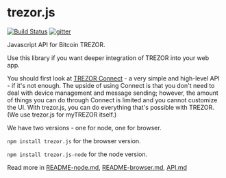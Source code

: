 trezor.js
=========

[![Build Status](https://travis-ci.org/trezor/trezor.js.svg?branch=master)](https://travis-ci.org/trezor/trezor.js) [![gitter](https://badges.gitter.im/trezor/community.svg)](https://gitter.im/trezor/community)

Javascript API for Bitcoin TREZOR.

Use this library if you want deeper integration of TREZOR into your web app.

You should first look at [TREZOR Connect](https://github.com/trezor/connect) - a very simple and high-level API - if it's not enough. The upside of using Connect is that you don't need to deal with device management and message sending; however, the amount of things you can do through Connect is limited and you cannot customize the UI. With trezor.js, you can do everything that's possible with TREZOR. (We use trezor.js for myTREZOR itself.)

We have two versions - one for node, one for browser.

`npm install trezor.js` for the browser version.

`npm install trezor.js-node` for the node version.

Read more in [README-node.md](https://github.com/trezor/trezor.js/blob/master/README-node.md), [README-browser.md](https://github.com/trezor/trezor.js/blob/master/README-browser.md), [API.md](https://github.com/trezor/trezor.js/blob/master/API.md)

